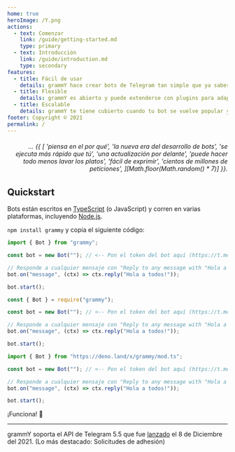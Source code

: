 ```yaml
---
home: true
heroImage: /Y.png
actions:
  - text: Comenzar
    link: /guide/getting-started.md
    type: primary
  - text: Introducción
    link: /guide/introduction.md
    type: secondary
features:
  - title: Fácil de usar
    details: grammY hace crear bots de Telegram tan simple que ya sabes como hacerlo.
  - title: Flexible
    details: grammY es abierto y puede extenderse con plugins para adaptarse a tus necesidades.
  - title: Escalable
    details: grammY te tiene cubierto cuando tu bot se vuelve popular y el tráfico se incrementa.
footer: Copyright © 2021
permalink: /
---
```


<h6 align="right">… {{ [
  'piensa en el por qué',
  'la nueva era del desarrollo de bots',
  'se ejecuta más rápido que tú',
  'una actualización por delante',
  'puede hacer todo menos lavar los platos',
  'fácil de exprimir',
  'cientos de millones de peticiones',
][Math.floor(Math.random() * 7)] }}.</h6>

## Quickstart

Bots están escritos en [TypeScript](https://www.typescriptlang.org) (o JavaScript) y corren en varias plataformas, incluyendo [Node.js](https://nodejs.org).

`npm install grammy` y copia el siguiente código:

<CodeGroup>
  <CodeGroupItem title="TypeScript" active>

```ts
import { Bot } from "grammy";

const bot = new Bot(""); // <-- Pon el token del bot aquí (https://t.me/BotFather)

// Responde a cualquier mensaje con "Reply to any message with "Hola a todos!".
bot.on("message", (ctx) => ctx.reply("Hola a todos!"));

bot.start();
```

</CodeGroupItem>
 <CodeGroupItem title="JavaScript">

```ts
const { Bot } = require("grammy");

const bot = new Bot(""); // <-- Pon el token del bot aquí (https://t.me/BotFather)

// Responde a cualquier mensaje con "Reply to any message with "Hola a todos!".
bot.on("message", (ctx) => ctx.reply("Hola a todos!"));

bot.start();
```

</CodeGroupItem>
 <CodeGroupItem title="Deno">

```ts
import { Bot } from "https://deno.land/x/grammy/mod.ts";

const bot = new Bot(""); // <-- Pon el token del bot aquí (https://t.me/BotFather)

// Responde a cualquier mensaje con "Reply to any message with "Hola a todos!".
bot.on("message", (ctx) => ctx.reply("Hola a todos!"));

bot.start();
```

</CodeGroupItem>
</CodeGroup>

¡Funciona! :tada:

---

grammY soporta el API de Telegram 5.5 que fue [lanzado](https://core.telegram.org/bots/api#november-5-2021) el 8 de Diciembre del 2021.
(Lo más destacado: Solicitudes de adhesión)
